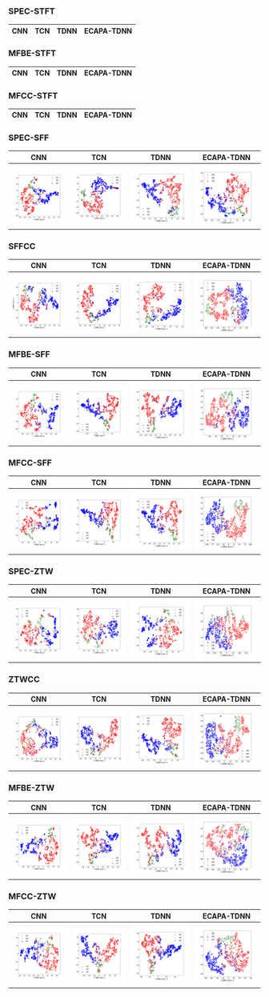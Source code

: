 ### SPEC-STFT
|CNN      | TCN      | TDNN      | ECAPA-TDNN      |
|------------|-------------|-------------|-------------|

### MFBE-STFT
|CNN      | TCN      | TDNN      | ECAPA-TDNN      |
|------------|-------------|-------------|-------------|
### MFCC-STFT
|CNN      | TCN      | TDNN      | ECAPA-TDNN      |
|------------|-------------|-------------|-------------|

### SPEC-SFF
|CNN      | TCN      | TDNN      | ECAPA-TDNN      |
|------------|-------------|-------------|-------------|
| <img src="https://github.com/r39ashmi/e2e_dialect/blob/main/resources/t-SNE_projections/SPEC-SFF/Fig1.png?raw=true" width="250"> | <img src="https://github.com/r39ashmi/e2e_dialect/blob/main/resources/t-SNE_projections/SPEC-SFF/Fig2.png?raw=true" width="250"> | <img src="https://github.com/r39ashmi/e2e_dialect/blob/main/resources/t-SNE_projections/SPEC-SFF/Fig3.png?raw=true" width="250"> | <img src="https://github.com/r39ashmi/e2e_dialect/blob/main/resources/t-SNE_projections/SPEC-SFF/Fig4.png?raw=true" width="250"> |

### SFFCC

|CNN      | TCN      | TDNN      | ECAPA-TDNN      |
|------------|-------------|-------------|-------------|
| <img src="https://github.com/r39ashmi/e2e_dialect/blob/main/resources/t-SNE_projections/SFFCC/Figure8a-1.png?raw=true" width="250"> | <img src="https://github.com/r39ashmi/e2e_dialect/blob/main/resources/t-SNE_projections/SFFCC/Figure8b-1.png?raw=true" width="250"> | <img src="https://github.com/r39ashmi/e2e_dialect/blob/main/resources/t-SNE_projections/SFFCC/Figure8c-1.png?raw=true" width="250"> | <img src="https://github.com/r39ashmi/e2e_dialect/blob/main/resources/t-SNE_projections/SFFCC/Figure8d-1.png?raw=true" width="250"> | 

### MFBE-SFF
|CNN      | TCN      | TDNN      | ECAPA-TDNN      |
|------------|-------------|-------------|-------------|
| <img src="https://github.com/r39ashmi/e2e_dialect/blob/main/resources/t-SNE_projections/MFBE-SFF/Fig1.png?raw=true" width="250"> | <img src="https://github.com/r39ashmi/e2e_dialect/blob/main/resources/t-SNE_projections/MFBE-SFF/Fig2.png?raw=true" width="250"> | <img src="https://github.com/r39ashmi/e2e_dialect/blob/main/resources/t-SNE_projections/MFBE-SFF/Fig3.png?raw=true" width="250"> | <img src="https://github.com/r39ashmi/e2e_dialect/blob/main/resources/t-SNE_projections/MFBE-SFF/Fig4.png?raw=true" width="250"> |



### MFCC-SFF
|CNN      | TCN      | TDNN      | ECAPA-TDNN      |
|------------|-------------|-------------|-------------|
| <img src="https://github.com/r39ashmi/e2e_dialect/blob/main/resources/t-SNE_projections/MFCC-SFF/Fig1.png?raw=true" width="250"> | <img src="https://github.com/r39ashmi/e2e_dialect/blob/main/resources/t-SNE_projections/MFCC-SFF/Fig2.png?raw=true" width="250"> | <img src="https://github.com/r39ashmi/e2e_dialect/blob/main/resources/t-SNE_projections/MFCC-SFF/Fig3.png?raw=true" width="250"> | <img src="https://github.com/r39ashmi/e2e_dialect/blob/main/resources/t-SNE_projections/MFCC-SFF/Fig4.png?raw=true" width="250"> |

### SPEC-ZTW
|CNN      | TCN      | TDNN      | ECAPA-TDNN      |
|------------|-------------|-------------|-------------|
| <img src="https://github.com/r39ashmi/e2e_dialect/blob/main/resources/t-SNE_projections/SPEC-ZTW/Fig1.png?raw=true" width="250"> | <img src="https://github.com/r39ashmi/e2e_dialect/blob/main/resources/t-SNE_projections/SPEC-ZTW/Fig2.png?raw=true" width="250"> | <img src="https://github.com/r39ashmi/e2e_dialect/blob/main/resources/t-SNE_projections/SPEC-ZTW/Fig3.png?raw=true" width="250"> | <img src="https://github.com/r39ashmi/e2e_dialect/blob/main/resources/t-SNE_projections/SPEC-ZTW/Fig4.png?raw=true" width="250"> |


### ZTWCC
|CNN      | TCN      | TDNN      | ECAPA-TDNN      |
|------------|-------------|-------------|-------------|
| <img src="https://github.com/r39ashmi/e2e_dialect/blob/main/resources/t-SNE_projections/ZTWCC/Fig1.png?raw=true" width="250"> | <img src="https://github.com/r39ashmi/e2e_dialect/blob/main/resources/t-SNE_projections/ZTWCC/Fig2.png?raw=true" width="250"> | <img src="https://github.com/r39ashmi/e2e_dialect/blob/main/resources/t-SNE_projections/ZTWCC/Fig3.png?raw=true" width="250"> | <img src="https://github.com/r39ashmi/e2e_dialect/blob/main/resources/t-SNE_projections/ZTWCC/Fig4.png?raw=true" width="250"> |

### MFBE-ZTW
|CNN      | TCN      | TDNN      | ECAPA-TDNN      |
|------------|-------------|-------------|-------------|
| <img src="https://github.com/r39ashmi/e2e_dialect/blob/main/resources/t-SNE_projections/MFBE-ZTW/Fig1.png?raw=true" width="250"> | <img src="https://github.com/r39ashmi/e2e_dialect/blob/main/resources/t-SNE_projections/MFBE-ZTW/Fig2.png?raw=true" width="250"> | <img src="https://github.com/r39ashmi/e2e_dialect/blob/main/resources/t-SNE_projections/MFBE-ZTW/Fig3.png?raw=true" width="250"> | <img src="https://github.com/r39ashmi/e2e_dialect/blob/main/resources/t-SNE_projections/MFBE-ZTW/Fig4.png?raw=true" width="250"> |

### MFCC-ZTW
|CNN      | TCN      | TDNN      | ECAPA-TDNN      |
|------------|-------------|-------------|-------------|
| <img src="https://github.com/r39ashmi/e2e_dialect/blob/main/resources/t-SNE_projections/MFCC-ZTW/Fig1.png?raw=true" width="250"> | <img src="https://github.com/r39ashmi/e2e_dialect/blob/main/resources/t-SNE_projections/MFCC-ZTW/Fig2.png?raw=true" width="250"> | <img src="https://github.com/r39ashmi/e2e_dialect/blob/main/resources/t-SNE_projections/MFCC-ZTW/Fig3.png?raw=true" width="250"> | <img src="https://github.com/r39ashmi/e2e_dialect/blob/main/resources/t-SNE_projections/MFCC-ZTW/Fig4.png?raw=true" width="250"> |
